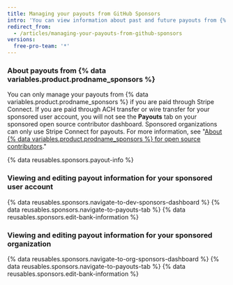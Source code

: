 ```yaml
---
title: Managing your payouts from GitHub Sponsors
intro: 'You can view information about past and future payouts from {% data variables.product.prodname_sponsors %} and edit your bank information.'
redirect_from:
  - /articles/managing-your-payouts-from-github-sponsors
versions:
  free-pro-team: '*'
---
```


### About payouts from {% data variables.product.prodname_sponsors %}

You can only manage your payouts from {% data variables.product.prodname_sponsors %} if you are paid through Stripe Connect. If you are paid through ACH transfer or wire transfer for your sponsored user account, you will not see the **Payouts** tab on your sponsored open source contributor dashboard. Sponsored organizations can only use Stripe Connect for payouts. For more information, see "[About {% data variables.product.prodname_sponsors %} for open source contributors](/github/supporting-the-open-source-community-with-github-sponsors/about-github-sponsors-for-open-source-contributors#sponsorship-payouts)."

{% data reusables.sponsors.payout-info %}

### Viewing and editing payout information for your sponsored user account

{% data reusables.sponsors.navigate-to-dev-sponsors-dashboard %}
{% data reusables.sponsors.navigate-to-payouts-tab %}
{% data reusables.sponsors.edit-bank-information %}

### Viewing and editing payout information for your sponsored organization

{% data reusables.sponsors.navigate-to-org-sponsors-dashboard %}
{% data reusables.sponsors.navigate-to-payouts-tab %}
{% data reusables.sponsors.edit-bank-information %}
